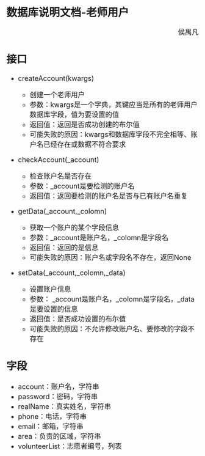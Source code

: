 # 数据库说明文档-老师用户

<font size = 4>

<p align="right"> 侯禺凡 </p>

## 接口

- createAccount(kwargs)
	- 创建一个老师用户
	- 参数：kwargs是一个字典，其键应当是所有的老师用户数据库字段，值为要设置的值
	- 返回值：返回是否成功创建的布尔值
	- 可能失败的原因：kwargs和数据库字段不完全相等、账户名已经存在或数据不符合要求

- checkAccount(\_account)
	- 检查账户名是否存在
	- 参数：\_account是要检测的账户名
	- 返回值：返回要检测的账户名是否与已有账户名重复

- getData(\_account,\_colomn)
	- 获取一个账户的某个字段信息
	- 参数：\_account是账户名，\_colomn是字段名
	- 返回值：返回的是信息
	- 可能失败的原因：账户名或字段名不存在，返回None

- setData(\_account,\_colomn,\_data)
	- 设置账户信息
	- 参数： \_account是账户名，\_colomn是字段名，\_data是要设置的信息
	- 返回值：是否成功设置的布尔值
	- 可能失败的原因：不允许修改账户名、要修改的字段不存在

## 字段

- account：账户名，字符串
- password：密码，字符串
- realName：真实姓名，字符串
- phone：电话，字符串
- email：邮箱，字符串
- area：负责的区域，字符串
- volunteerList：志愿者编号，列表

</font>